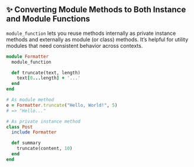 ## ✨ Converting Module Methods to Both Instance and Module Functions

`module_function` lets you reuse methods internally as private instance methods and externally as module (or class) methods. It’s helpful for utility modules that need consistent behavior across contexts.

```ruby
module Formatter
  module_function

  def truncate(text, length)
    text[0...length] + '...'
  end
end

# As module method
e = Formatter.truncate("Hello, World!", 5)
# => "Hello..."

# As private instance method
class Post
  include Formatter

  def summary
    truncate(content, 10)
  end
end
```